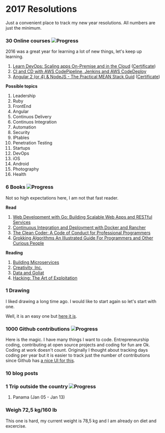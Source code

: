 # 2017 Resolutions
Just a convenient place to track my new year resolutions. All numbers are just the minimum.

### 30 Online courses ![Progress](http://progressed.io/bar/10)
2016 was a great year for learning a lot of new things, let's keep up learning.

1. [Learn DevOps: Scaling apps On-Premise and in the Cloud][1] ([Certificate][2])
2. [CI and CD with AWS CodePipeline, Jenkins and AWS CodeDeploy][3]
3. [Angular 2 (or 4) & NodeJS - The Practical MEAN Stack Guid][4] ([Certificate][5])

**Possible topics**

1. Leadership
2. Ruby
3. FrontEnd
4. Angular
5. Continuos Delivery
6. Continuos Integration
7. Automation
8. Security
9. IPtables
10. Penetration Testing
11. Startups
12. DevOps
13. iOS
14. Android
15. Photography
16. Health

### 6 Books ![Progress](http://progressed.io/bar/67)
Not so high expectations here, I am not that fast reader.

**Read**

1. [Web Development with Go: Building Scalable Web Apps and RESTful Services][bookread1]
2. [Continuous Integration and Deployment with Docker and Rancher][bookread2]
3. [The Clean Coder: A Code of Conduct for Professional Programmers][bookread3]
4. [Grokking Algorithms An Illustrated Guide For Programmers and Other Curious People][bookread4]

**Reading**

1. [Building Microservices][book1]
2. [Creativity, Inc.][book2]
3. [Data and Goliat][book3]
4. [Hacking: The Art of Exploitation][book4]

### 1 Drawing
I liked drawing a long time ago. I would like to start again so let's start with one.

Well, it is an easy one but [here it is][drawing1].

### 1000 Github contributions ![Progress](http://progressed.io/bar/24)
Here is the magic. I have many things I want to code.
Entrepreneurship coding, contributing at open source projects and coding for fun are Ok. Coding at work doesn't count.
Originally I thought about tracking days coding per year but it is easier to track just the number of contributions since Github has [a nice UI for this][githubui].

### 10 blog posts

### 1 Trip outside the country ![Progress](http://progressed.io/bar/100)

1. Panama (Jan 05 - Jan 13)

### Weigh 72,5 kg/160 lb
This one is hard, my current weight is 78,5 kg and I am already on diet and excercise.

[1]: https://www.udemy.com/learn-devops-scaling-apps-on-premise-and-in-the-cloud
[2]: http://ude.my/UC-DVEVEW3R
[3]: https://www.udemy.com/ci-and-cd-with-aws-codepipeline-jenkins-and-aws-codedeploy/
[4]: https://www.udemy.com/angular-2-and-nodejs-the-practical-guide/
[5]: https://udemy-certificate.s3.amazonaws.com/image/UC-5IEPB8KS.jpg


[bookread1]: https://www.amazon.es/Web-Development-Go-Building-Scalable/dp/1484210530
[bookread2]: https://www.goodreads.com/book/show/32293805-continuous-integration-and-deployment-with-docker-and-rancher
[bookread3]: https://www.goodreads.com/book/show/10284614-the-clean-coder
[bookread4]: https://www.goodreads.com/book/show/22847284-grokking-algorithms-an-illustrated-guide-for-programmers-and-other-curio

[book1]: https://www.safaribooksonline.com/library/view/building-microservices/9781491950340
[book2]: https://www.amazon.es/Creativity-Inc-Overcoming-Unseen-Inspiration/dp/0812993012
[book3]: https://www.amazon.es/Data-Goliath-Battles-Collect-Control/dp/039335217X
[book4]: https://www.goodreads.com/book/show/20329201-hacking

[drawing1]: https://twitter.com/gepser/status/883189699040464896

[githubui]: https://github.com/gepser?tab=overview&from=2017-12-01&to=2017-12-31

